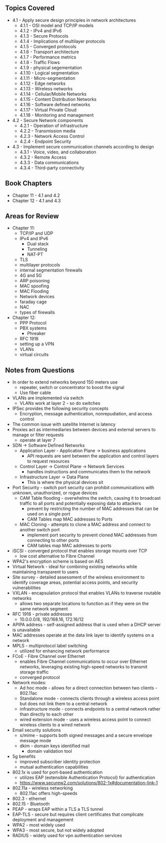 ## Topics Covered
- 4.1 - Apply secure design principles in network architectures
	- 4.1.1 - OSI model and TCP/IP models
	- 4.1.2 - IPv4 and IPv6
	- 4.1.3 - Secure Protocols
	- 4.1.4 - Implications of multilayer protocols
	- 4.1.5 - Converged protocols
	- 4.1.6 - Transport architecture
	- 4.1.7 - Performance metrics
	- 4.1.8 - Traffic Flows
	- 4.1.9 - physical segementation
	- 4.1.10 - Logical segmentation 
	- 4.1.11 - Micro-segmentation
	- 4.1.12 - Edge networks
	- 4.1.13 - Wireless networks
	- 4.1.14 - Cellular/Mobile Networks
	- 4.1.15 - Content Distribution Networks
	- 4.1.16 - Software defined networks
	- 4.1.17 - Virtual Private Cloud
	- 4.1.18 - Monitoring and management
- 4.2 - Secure Network components
	- 4.2.1 - Operation of infrastructure
	- 4.2.2 - Transmission media
	- 4.2.3 - Network Access Control
	- 4.2.4 - Endpoint Security
- 4.3 - Implement secure communication channels according to design
	- 4.3.1 - Voice, video, and collaboration
	- 4.3.2 - Remote Access
	- 4.3.3 - Data communications
	- 4.3.4 - Third-party connectivity

## Book Chapters
- Chapter 11 - 4.1 and 4.2
- Chapter 12 - 4.1 and 4.3
## Areas for Review
- Chapter 11: 
	- TCP/IP and UDP
	- IPv4 and IPv6
		- Dual stack
		- Tunneling
		- NAT-PT
	- TLS
	- multilayer protocols
	- internal segmentation firewalls
	- 4G and 5G
	- ARP poisoning
	- MAC spoofing
	- MAC Flooding
	- Network devices
	- faraday cage
	- NAC
	- types of firewalls
- Chapter 12:
	- PPP Protocol
	- PBX systems
		- Phreaker
	- RFC 1918
	- setting up a VPN
	- VLANs
	- virtual circuits
## Notes from Questions
- In order to extend networks beyond 150 meters use
	- repeater, switch or concentrator to boost the signal
	- Use fiber cable
- VLANs are implemented via switch
	- VLANs work at layer 2 - so do switches
- IPSec provides the following security concepts
	- Encryption, message authentication, nonrepudiation, and access control
- The common issue with satellite Internet is latency
- Proxies act as intermediaries between devices and external servers to manage or filter requests
	- operate at layer 7
- SDN -> Software Defined Networks
	- Application Layer - Application Plane -> business applications
		- API requests are sent between the application and control layers to request resources
	- Control Layer -> Control Plane -> Network Services
		- handles instructions and communicates them to the network
	- Infrastructure Layer -> Data Plane
		- This is where the physical devices sit
- Port Security - switch port security can prohibit communications with unknown, unauthorized, or rogue devices
	- CAM Table flooding - overwhelms the switch, causing it to broadcast traffic to all ports and potentially exposing data to attackers
		- prevent by restricting the number of MAC addresses that can be used on a single port
		- CAM Tables map MAC addresses to Ports
	- MAC Cloning - attempts to clone a MAC address and connect to another switch port
		- implement port security to prevent cloned MAC addresses from connecting to other ports
		- CAM tables map MAC addresses to ports
- iSCSI - converged protocol that enables storage mounts over TCP
	- low cost alternative to Fibre Channel
- WPA2's encryption scheme is based on AES 
- Virtual Network - ideal for combining existing networks while maintaining transparent to users
- Site survey - detailed assessment of the wireless environment to identify coverage areas, potential access points, and security vulnerabilities
- VXLAN - encapsulation protocol that enables VLANs to traverse routable networks
	- allows two separate locations to function as if they were on the same network segment
- RFC 1918 - private addresses
	- 10.0.0.0/8, 192/168.16, 172.16/12
- APIPA address - self-assigned address that is used when a DHCP server is unavailable
- MAC addresses operate at the data link layer to identify systems on a network
- MPLS - multiprotocol label switching
	- utilized for enhancing network performance
- FCoE - Fibre Channel over Ethernet
	- enables Fibre Channel communications to occur over Ethernet networks, leveraging existing high-speed networks to transmit storage traffic
	- converged protocol
- Network modes:
	- Ad hoc mode - allows for a direct connection between two clients - 802.11ac
	- Standalone mode - connects clients through a wireless access point but does not link them to a central network
	- infrastructure mode - connects endpoints to a central network rather than directly to each other
	- wired extension mode - uses a wireless access point to connect wireless clients to a wired network
- Email security solutions
	- s/mime - supports both signed messages and a secure envelope message mode
	- dkim - domain keys identified mail
		- domain validation tool
- 5g benefits
	- improved subscriber identity protection
	- mutual authentication capabilities
- 802.1x is used for port-based authentication
	- utilizes EAP (extensible Authentication Protocol) for authentication
	- https://www.securew2.com/solutions/802-1x#documentation-link-1
- 802.11a - wireless networking
	- 802.11ac offers high-speeds
- 802.3 - ethernet
- 802.15 - Bluetooth
- PEAP - wraps EAP within a TLS a TLS tunnel
- EAP-TLS - secure but requires client certificates that complicate deployment and management
- WPA2 - most widely used
- WPA3 - most secure, but not widely adopted
- RADIUS - widely used for vpn authentication services 